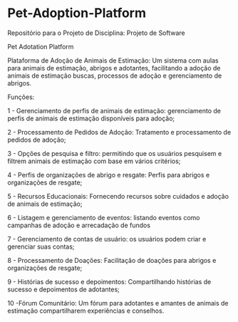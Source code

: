 # Pet-Adoption-Platform
Repositório para o Projeto de Disciplina: Projeto de Software

Pet Adotation Platform

Plataforma de Adoção de Animais de Estimação: Um sistema com aulas para animais de estimação, abrigos e adotantes, facilitando a adoção de animais de estimação buscas, processos de adoção e gerenciamento de abrigos.

Funções:

1 - Gerenciamento de perfis de animais de estimação: gerenciamento de perfis de animais de estimação disponíveis para adoção;

2 - Processamento de Pedidos de Adoção: Tratamento e processamento de pedidos de adoção;

3 - Opções de pesquisa e filtro: permitindo que os usuários pesquisem e filtrem animais de estimação com base em vários critérios;

4 - Perfis de organizações de abrigo e resgate: Perfis para abrigos e organizações de resgate;

5 - Recursos Educacionais: Fornecendo recursos sobre cuidados e adoção de animais de estimação;

6 - Listagem e gerenciamento de eventos: listando eventos como campanhas de adoção e arrecadação de fundos

7 - Gerenciamento de contas de usuário: os usuários podem criar e gerenciar suas contas;

8 - Processamento de Doações: Facilitação de doações para abrigos e organizações de resgate;

9 - Histórias de sucesso e depoimentos: Compartilhando histórias de sucesso e depoimentos de adotantes;

10 -Fórum Comunitário: Um fórum para adotantes e amantes de animais de estimação compartilharem experiências e conselhos.

